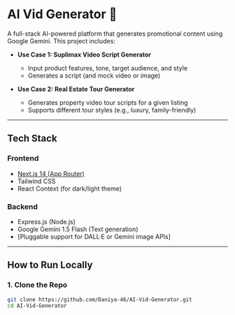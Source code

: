 # AI Vid Generator 🎥

A full-stack AI-powered platform that generates promotional content using Google Gemini. This project includes:

- **Use Case 1: Suplimax Video Script Generator**
  - Input product features, tone, target audience, and style
  - Generates a script (and mock video or image)
  
- **Use Case 2: Real Estate Tour Generator**
  - Generates property video tour scripts for a given listing
  - Supports different tour styles (e.g., luxury, family-friendly)

---

## Tech Stack

### Frontend
- [Next.js 14 (App Router)](https://nextjs.org/)
- Tailwind CSS
- React Context (for dark/light theme)

### Backend
- Express.js (Node.js)
- Google Gemini 1.5 Flash (Text generation)
- [Pluggable support for DALL·E or Gemini image APIs]

---

## How to Run Locally

### 1. Clone the Repo

```bash
git clone https://github.com/Daniya-46/AI-Vid-Generator.git
cd AI-Vid-Generator

